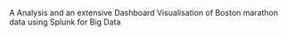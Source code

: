 A Analysis and an extensive Dashboard Visualisation of Boston marathon data using Splunk for Big Data
